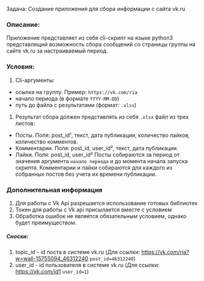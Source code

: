 Задача:
  Создание приложения для сбора информации с сайта vk.ru
###  Описание:
Приложение представляет из себя cli-скрипт на языке python3 представлящий возможность сбора сообщений со страницы группы на сайте vk.ru за настраиваемый период.
### Условия:
1. Cli-аргументы:
  * ссылка на группу. Пример: `https://vk.com/ria`
  * начало периода (в формате `YYYY-MM-DD`)
  * путь до файла с результатами (формат: `.xlsx`)
1. Результат сбора должен представлять из себя `.xlsx` файл из трех листов:
  * Посты. Поля: post_id¹, текст, дата публикации, количество лайков, количество комментов.
  * Комментарии. Поля: post_id, user_id², текст, дата публикации.
  * Лайки. Поля: post_id, user_id²
  Посты собираются за период от значения аргумента `начало периода` и до момента начала запуска скрипта. Комментарии и лайки собираются для каждого из собранных постов без учета их времени публикации.
### Дополнительная информация
1. Для работы с Vk Api разрешается использование готовых библиотек
2. Токен для работы с Vk api присылается вместе с условием
3. Обработка ошибок не является обязательным условием, однако будет преимуществом.
##### Сноски:
1. topic_id - id поста в системе vk.ru (Для ссылки: https://vk.com/ria?w=wall-15755094_46312240 `post_id=46312240`)
2. user_id - id пользователя в системе vk.ru (Для ссылки: https://vk.com/id1 `user_id=1`)
